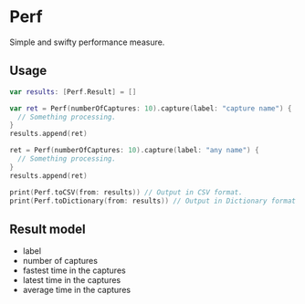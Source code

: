 # Perf
Simple and swifty performance measure.


## Usage

```swift
var results: [Perf.Result] = []

var ret = Perf(numberOfCaptures: 10).capture(label: "capture name") {
  // Something processing.
}
results.append(ret)

ret = Perf(numberOfCaptures: 10).capture(label: "any name") {
  // Something processing.
}
results.append(ret)

print(Perf.toCSV(from: results)) // Output in CSV format.
print(Perf.toDictionary(from: results)) // Output in Dictionary format
```

## Result model

- label
- number of captures
- fastest time in the captures
- latest time in the captures
- average time in the captures
